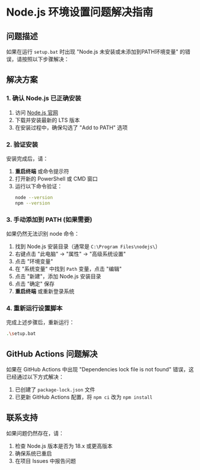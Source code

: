 # Node.js 环境设置问题解决指南

## 问题描述
如果在运行 `setup.bat` 时出现 "Node.js 未安装或未添加到PATH环境变量" 的错误，请按照以下步骤解决：

## 解决方案

### 1. 确认 Node.js 已正确安装

1. 访问 [Node.js 官网](https://nodejs.org/)
2. 下载并安装最新的 LTS 版本
3. 在安装过程中，确保勾选了 "Add to PATH" 选项

### 2. 验证安装

安装完成后，请：
1. **重启终端** 或命令提示符
2. 打开新的 PowerShell 或 CMD 窗口
3. 运行以下命令验证：
   ```bash
   node --version
   npm --version
   ```

### 3. 手动添加到 PATH (如果需要)

如果仍然无法识别 node 命令：

1. 找到 Node.js 安装目录（通常是 `C:\Program Files\nodejs\`）
2. 右键点击 "此电脑" → "属性" → "高级系统设置"
3. 点击 "环境变量"
4. 在 "系统变量" 中找到 `Path` 变量，点击 "编辑"
5. 点击 "新建"，添加 Node.js 安装目录
6. 点击 "确定" 保存
7. **重启终端** 或重新登录系统

### 4. 重新运行设置脚本

完成上述步骤后，重新运行：
```bash
.\setup.bat
```

## GitHub Actions 问题解决

如果在 GitHub Actions 中出现 "Dependencies lock file is not found" 错误，这已经通过以下方式解决：

1. 已创建了 `package-lock.json` 文件
2. 已更新 GitHub Actions 配置，将 `npm ci` 改为 `npm install`

## 联系支持

如果问题仍然存在，请：
1. 检查 Node.js 版本是否为 18.x 或更高版本
2. 确保系统已重启
3. 在项目 Issues 中报告问题
